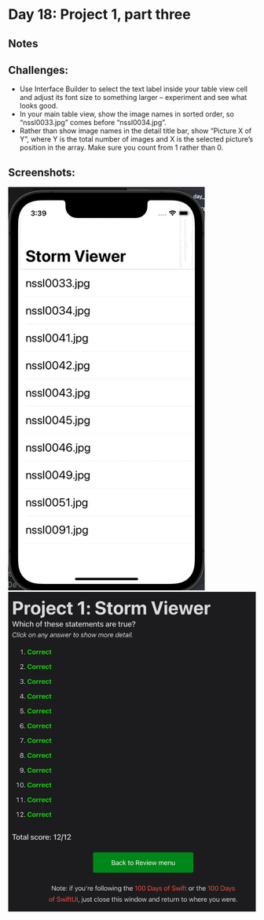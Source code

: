 # Day 18: Project 1, part three

## Notes

## Challenges:
- Use Interface Builder to select the text label inside your table view cell and adjust its font size to something larger – experiment and see what looks good.
- In your main table view, show the image names in sorted order, so “nssl0033.jpg” comes before “nssl0034.jpg”.
- Rather than show image names in the detail title bar, show “Picture X of Y”, where Y is the total number of images and X is the selected picture’s position in the array. Make sure you count from 1 rather than 0.

## Screenshots:
![App-Screenshot](documentation/1.gif)
![App-Screenshot](documentation/1.png)
